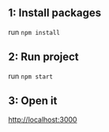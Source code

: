 ## 1: Install packages

run `npm install`

## 2: Run project

run `npm start`

## 3: Open it

[http://localhost:3000](http://localhost:3000)
